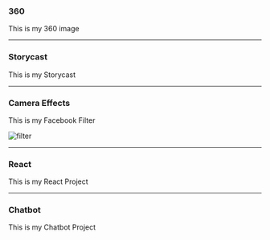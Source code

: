 ### 360

This is my 360 image

<script src="//vizor.io/scripts/embed.js" data-vizorurl="//vizor.io/embed/gitbritt/360-world-copy" ></script>

***

### Storycast

This is my Storycast

<script src="//vizor.io/scripts/embed.js" data-vizorurl="//vizor.io/embed/techstart/vizor_lesson_scale_escape" ></script>

***


### Camera Effects

This is my Facebook Filter

![filter](https://github.com/fbgitbritt/images/blob/master/techstart%20filter.jpg ) 

***

### React

This is my React Project

***

### Chatbot

This is my Chatbot Project
